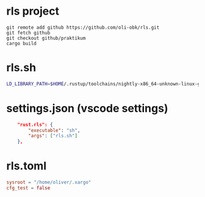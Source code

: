 # rls project

```
git remote add github https://github.com/oli-obk/rls.git
git fetch github
git checkout github/praktikum
cargo build
```

# rls.sh

```sh
LD_LIBRARY_PATH=$HOME/.rustup/toolchains/nightly-x86_64-unknown-linux-gnu/lib path/to/rls/target/debug/rls
```

# settings.json (vscode settings)

```json
    "rust.rls": {
        "executable": "sh",
        "args": ["rls.sh"]
    },
```

# rls.toml

```toml
sysroot = "/home/oliver/.xargo"
cfg_test = false
```
